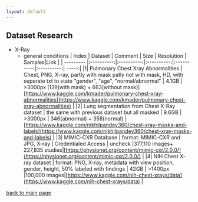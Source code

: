 ```yaml
---
layout: default
---
```


## Dataset Research
  - X-Ray
    - general conditions
|   Index     | Dataset     | Comment  | Size | Resolution | Samples|Link          |
| --------- |:----------:|:----------:|:----------:|:----------:|:----------:| -----:|
|1| Pulmonary Chest Xray Abnormalities   | Chest, PNG, X-ray, partly with mask patly not with mask, HD, with seperate txt to state "gender", "age", "normal/abnormal" |  4.1GB | >3000px |139(with mask) + 663(without mask)|[https://www.kaggle.com/kmader/pulmonary-chest-xray-abnormalities](https://www.kaggle.com/kmader/pulmonary-chest-xray-abnormalities) | 
|2| Lung segmentation from Chest X-Ray dataset   | the same with previous dataset but all masked |  9.6GB | >3000px | 346(abnormal) + 358(normal) |[https://www.kaggle.com/nikhilpandey360/chest-xray-masks-and-labels](https://www.kaggle.com/nikhilpandey360/chest-xray-masks-and-labels) | 
|3| MIMIC-CXR Database      | format: MIMIC-CXR and JPG, X-ray |  Credentialed Access | uncheck |377,110 images+ 227,835 studies|[https://physionet.org/content/mimic-cxr/2.0.0/](https://physionet.org/content/mimic-cxr/2.0.0/) | 
|4| NIH Chest X-ray dataset      | format: PNG, X-ray, metadata with view position, gender, height, 50% labeled with findings |  42GB | >1400px |100,000 images|[https://www.kaggle.com/nih-chest-xrays/data](https://www.kaggle.com/nih-chest-xrays/data) | 


[back to main page](./)
